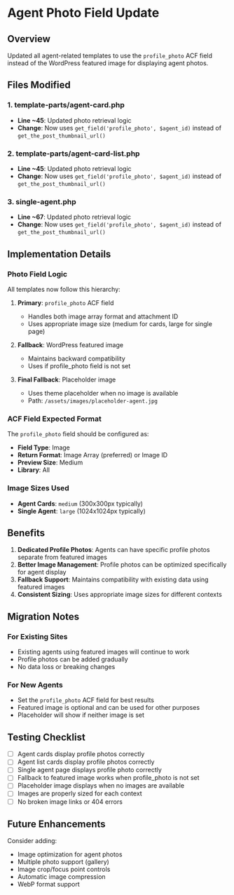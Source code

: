 # Agent Photo Field Update

## Overview
Updated all agent-related templates to use the `profile_photo` ACF field instead of the WordPress featured image for displaying agent photos.

## Files Modified

### 1. template-parts/agent-card.php
- **Line ~45**: Updated photo retrieval logic
- **Change**: Now uses `get_field('profile_photo', $agent_id)` instead of `get_the_post_thumbnail_url()`

### 2. template-parts/agent-card-list.php  
- **Line ~45**: Updated photo retrieval logic
- **Change**: Now uses `get_field('profile_photo', $agent_id)` instead of `get_the_post_thumbnail_url()`

### 3. single-agent.php
- **Line ~67**: Updated photo retrieval logic
- **Change**: Now uses `get_field('profile_photo', $agent_id)` instead of `get_the_post_thumbnail_url()`

## Implementation Details

### Photo Field Logic
All templates now follow this hierarchy:

1. **Primary**: `profile_photo` ACF field
   - Handles both image array format and attachment ID
   - Uses appropriate image size (medium for cards, large for single page)

2. **Fallback**: WordPress featured image
   - Maintains backward compatibility
   - Uses if profile_photo field is not set

3. **Final Fallback**: Placeholder image
   - Uses theme placeholder when no image is available
   - Path: `/assets/images/placeholder-agent.jpg`

### ACF Field Expected Format
The `profile_photo` field should be configured as:
- **Field Type**: Image
- **Return Format**: Image Array (preferred) or Image ID
- **Preview Size**: Medium
- **Library**: All

### Image Sizes Used
- **Agent Cards**: `medium` (300x300px typically)
- **Single Agent**: `large` (1024x1024px typically)

## Benefits

1. **Dedicated Profile Photos**: Agents can have specific profile photos separate from featured images
2. **Better Image Management**: Profile photos can be optimized specifically for agent display
3. **Fallback Support**: Maintains compatibility with existing data using featured images
4. **Consistent Sizing**: Uses appropriate image sizes for different contexts

## Migration Notes

### For Existing Sites
- Existing agents using featured images will continue to work
- Profile photos can be added gradually
- No data loss or breaking changes

### For New Agents
- Set the `profile_photo` ACF field for best results
- Featured image is optional and can be used for other purposes
- Placeholder will show if neither image is set

## Testing Checklist

- [ ] Agent cards display profile photos correctly
- [ ] Agent list cards display profile photos correctly  
- [ ] Single agent page displays profile photo correctly
- [ ] Fallback to featured image works when profile_photo is not set
- [ ] Placeholder image displays when no images are available
- [ ] Images are properly sized for each context
- [ ] No broken image links or 404 errors

## Future Enhancements

Consider adding:
- Image optimization for agent photos
- Multiple photo support (gallery)
- Image crop/focus point controls
- Automatic image compression
- WebP format support

